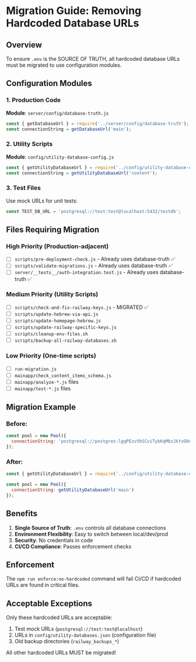 # Migration Guide: Removing Hardcoded Database URLs

## Overview
To ensure `.env` is the SOURCE OF TRUTH, all hardcoded database URLs must be migrated to use configuration modules.

## Configuration Modules

### 1. Production Code
**Module**: `server/config/database-truth.js`
```javascript
const { getDatabaseUrl } = require('../server/config/database-truth');
const connectionString = getDatabaseUrl('main');
```

### 2. Utility Scripts
**Module**: `config/utility-database-config.js`
```javascript
const { getUtilityDatabaseUrl } = require('../config/utility-database-config');
const connectionString = getUtilityDatabaseUrl('content');
```

### 3. Test Files
Use mock URLs for unit tests:
```javascript
const TEST_DB_URL = 'postgresql://test:test@localhost:5432/testdb';
```

## Files Requiring Migration

### High Priority (Production-adjacent)
- [ ] `scripts/pre-deployment-check.js` - Already uses database-truth ✅
- [ ] `scripts/validate-migrations.js` - Already uses database-truth ✅
- [ ] `server/__tests__/auth-integration.test.js` - Already uses database-truth ✅

### Medium Priority (Utility Scripts)
- [ ] `scripts/check-and-fix-railway-keys.js` - MIGRATED ✅
- [ ] `scripts/update-hebrew-via-api.js`
- [ ] `scripts/update-homepage-hebrew.js`
- [ ] `scripts/update-railway-specific-keys.js`
- [ ] `scripts/cleanup-env-files.sh`
- [ ] `scripts/backup-all-railway-databases.sh`

### Low Priority (One-time scripts)
- [ ] `run-migration.js`
- [ ] `mainapp/check_content_items_schema.js`
- [ ] `mainapp/analyze-*.js` files
- [ ] `mainapp/test-*.js` files

## Migration Example

### Before:
```javascript
const pool = new Pool({
  connectionString: 'postgresql://postgres:lgqPEzvVbSCviTybKqMbzJkYvOUetJjt@maglev.proxy.rlwy.net:43809/railway'
});
```

### After:
```javascript
const { getUtilityDatabaseUrl } = require('../config/utility-database-config');

const pool = new Pool({
  connectionString: getUtilityDatabaseUrl('main')
});
```

## Benefits
1. **Single Source of Truth**: `.env` controls all database connections
2. **Environment Flexibility**: Easy to switch between local/dev/prod
3. **Security**: No credentials in code
4. **CI/CD Compliance**: Passes enforcement checks

## Enforcement
The `npm run enforce:no-hardcoded` command will fail CI/CD if hardcoded URLs are found in critical files.

## Acceptable Exceptions
Only these hardcoded URLs are acceptable:
1. Test mock URLs (`postgresql://test:test@localhost`)
2. URLs in `config/utility-databases.json` (configuration file)
3. Old backup directories (`railway_backups_*`)

All other hardcoded URLs MUST be migrated!